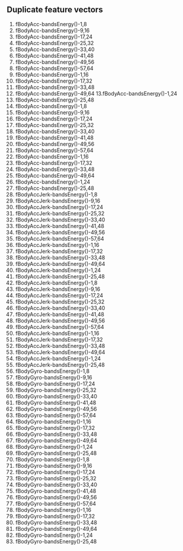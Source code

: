 ## Duplicate feature vectors

1. fBodyAcc-bandsEnergy()-1,8
2.	fBodyAcc-bandsEnergy()-9,16
3.	fBodyAcc-bandsEnergy()-17,24
4.	fBodyAcc-bandsEnergy()-25,32
5.	fBodyAcc-bandsEnergy()-33,40
6.	fBodyAcc-bandsEnergy()-41,48
7.	fBodyAcc-bandsEnergy()-49,56
8.	fBodyAcc-bandsEnergy()-57,64
9.	fBodyAcc-bandsEnergy()-1,16
10.	fBodyAcc-bandsEnergy()-17,32
11.	fBodyAcc-bandsEnergy()-33,48
12.	fBodyAcc-bandsEnergy()-49,64
13.fBodyAcc-bandsEnergy()-1,24
14.	fBodyAcc-bandsEnergy()-25,48
15.	fBodyAcc-bandsEnergy()-1,8
16.	fBodyAcc-bandsEnergy()-9,16
17.	fBodyAcc-bandsEnergy()-17,24
18.	fBodyAcc-bandsEnergy()-25,32
19.	fBodyAcc-bandsEnergy()-33,40
20.	fBodyAcc-bandsEnergy()-41,48
21.	fBodyAcc-bandsEnergy()-49,56
22.	fBodyAcc-bandsEnergy()-57,64
23.	fBodyAcc-bandsEnergy()-1,16
24.	fBodyAcc-bandsEnergy()-17,32
25.	fBodyAcc-bandsEnergy()-33,48
26.	fBodyAcc-bandsEnergy()-49,64
27.	fBodyAcc-bandsEnergy()-1,24
28.	fBodyAcc-bandsEnergy()-25,48
29.	fBodyAccJerk-bandsEnergy()-1,8
30.	fBodyAccJerk-bandsEnergy()-9,16
31.	fBodyAccJerk-bandsEnergy()-17,24
32.	fBodyAccJerk-bandsEnergy()-25,32
33.	fBodyAccJerk-bandsEnergy()-33,40
34.	fBodyAccJerk-bandsEnergy()-41,48
35.	fBodyAccJerk-bandsEnergy()-49,56
36.	fBodyAccJerk-bandsEnergy()-57,64
37.	fBodyAccJerk-bandsEnergy()-1,16
38.	fBodyAccJerk-bandsEnergy()-17,32
39.	fBodyAccJerk-bandsEnergy()-33,48
40.	fBodyAccJerk-bandsEnergy()-49,64
41.	fBodyAccJerk-bandsEnergy()-1,24
42.	fBodyAccJerk-bandsEnergy()-25,48
43.	fBodyAccJerk-bandsEnergy()-1,8
44.	fBodyAccJerk-bandsEnergy()-9,16
45.	fBodyAccJerk-bandsEnergy()-17,24
46.	fBodyAccJerk-bandsEnergy()-25,32
47.	fBodyAccJerk-bandsEnergy()-33,40
48.	fBodyAccJerk-bandsEnergy()-41,48
49.	fBodyAccJerk-bandsEnergy()-49,56
50.	fBodyAccJerk-bandsEnergy()-57,64
51.	fBodyAccJerk-bandsEnergy()-1,16
52.	fBodyAccJerk-bandsEnergy()-17,32
53.	fBodyAccJerk-bandsEnergy()-33,48
54.	fBodyAccJerk-bandsEnergy()-49,64
55.	fBodyAccJerk-bandsEnergy()-1,24
56.	fBodyAccJerk-bandsEnergy()-25,48
57.	fBodyGyro-bandsEnergy()-1,8
58.	fBodyGyro-bandsEnergy()-9,16
59.	fBodyGyro-bandsEnergy()-17,24
60.	fBodyGyro-bandsEnergy()-25,32
61.	fBodyGyro-bandsEnergy()-33,40
62.	fBodyGyro-bandsEnergy()-41,48
63.	fBodyGyro-bandsEnergy()-49,56
64.	fBodyGyro-bandsEnergy()-57,64
65.	fBodyGyro-bandsEnergy()-1,16
66.	fBodyGyro-bandsEnergy()-17,32
67.	fBodyGyro-bandsEnergy()-33,48
68.	fBodyGyro-bandsEnergy()-49,64
69.	fBodyGyro-bandsEnergy()-1,24
70.	fBodyGyro-bandsEnergy()-25,48
71.	fBodyGyro-bandsEnergy()-1,8
72.	fBodyGyro-bandsEnergy()-9,16
73.	fBodyGyro-bandsEnergy()-17,24
74.	fBodyGyro-bandsEnergy()-25,32
75.	fBodyGyro-bandsEnergy()-33,40
76.	fBodyGyro-bandsEnergy()-41,48
77.	fBodyGyro-bandsEnergy()-49,56
78.	fBodyGyro-bandsEnergy()-57,64
79.	fBodyGyro-bandsEnergy()-1,16
80.	fBodyGyro-bandsEnergy()-17,32
81.	fBodyGyro-bandsEnergy()-33,48
82.	fBodyGyro-bandsEnergy()-49,64
83.	fBodyGyro-bandsEnergy()-1,24
84.	fBodyGyro-bandsEnergy()-25,48
